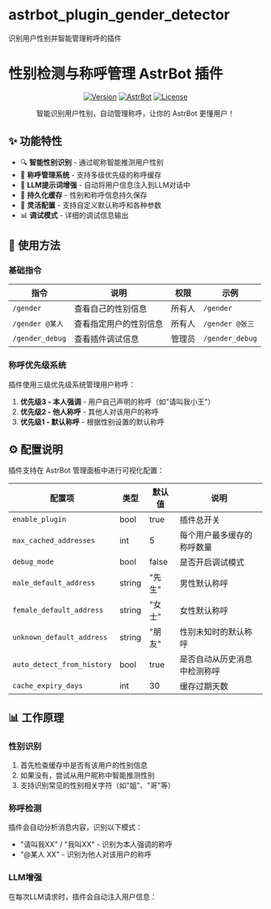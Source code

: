 # astrbot_plugin_gender_detector
识别用户性别并智能管理称呼的插件

# 性别检测与称呼管理 AstrBot 插件

<div align="center">

[![Version](https://img.shields.io/badge/version-v0.0.1-blue.svg)](https://github.com/xSapientia/astrbot_plugin_gender_detector)
[![AstrBot](https://img.shields.io/badge/AstrBot-%3E%3D3.4.0-green.svg)](https://github.com/Soulter/AstrBot)
[![License](https://img.shields.io/badge/license-MIT-yellow.svg)](LICENSE)

智能识别用户性别，自动管理称呼，让你的 AstrBot 更懂用户！

</div>

## ✨ 功能特性

- 🔍 **智能性别识别** - 通过昵称智能推测用户性别
- 📝 **称呼管理系统** - 支持多级优先级的称呼缓存
- 🤖 **LLM提示词增强** - 自动将用户信息注入到LLM对话中
- 💾 **持久化缓存** - 性别和称呼信息持久保存
- 🔧 **灵活配置** - 支持自定义默认称呼和各种参数
- 📊 **调试模式** - 详细的调试信息输出

## 🎯 使用方法

### 基础指令

| 指令 | 说明 | 权限 | 示例 |
|------|------|------|------|
| `/gender` | 查看自己的性别信息 | 所有人 | `/gender` |
| `/gender @某人` | 查看指定用户的性别信息 | 所有人 | `/gender @张三` |
| `/gender_debug` | 查看插件调试信息 | 管理员 | `/gender_debug` |

### 称呼优先级系统

插件使用三级优先级系统管理用户称呼：

1. **优先级3 - 本人强调** - 用户自己声明的称呼（如"请叫我小王"）
2. **优先级2 - 他人称呼** - 其他人对该用户的称呼
3. **优先级1 - 默认称呼** - 根据性别设置的默认称呼

## ⚙️ 配置说明

插件支持在 AstrBot 管理面板中进行可视化配置：

| 配置项 | 类型 | 默认值 | 说明 |
|--------|------|--------|------|
| `enable_plugin` | bool | true | 插件总开关 |
| `max_cached_addresses` | int | 5 | 每个用户最多缓存的称呼数量 |
| `debug_mode` | bool | false | 是否开启调试模式 |
| `male_default_address` | string | "先生" | 男性默认称呼 |
| `female_default_address` | string | "女士" | 女性默认称呼 |
| `unknown_default_address` | string | "朋友" | 性别未知时的默认称呼 |
| `auto_detect_from_history` | bool | true | 是否自动从历史消息中检测称呼 |
| `cache_expiry_days` | int | 30 | 缓存过期天数 |

## 📊 工作原理

### 性别识别
1. 首先检查缓存中是否有该用户的性别信息
2. 如果没有，尝试从用户昵称中智能推测性别
3. 支持识别常见的性别相关字符（如"姐"、"哥"等）

### 称呼检测
插件会自动分析消息内容，识别以下模式：
- "请叫我XX" / "我叫XX" - 识别为本人强调的称呼
- "@某人 XX" - 识别为他人对该用户的称呼

### LLM增强
在每次LLM请求时，插件会自动注入用户信息：
